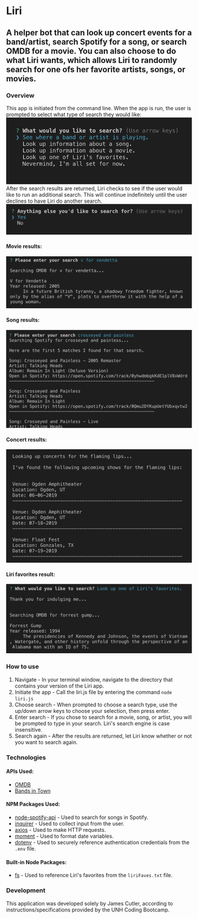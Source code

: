 # Liri

## A helper bot that can look up concert events for a band/artist, search Spotify for a song, or search OMDB for a movie. You can also choose to do what Liri wants, which allows Liri to randomly search for one ofs her favorite artists, songs, or movies.

### Overview

This app is initiated from the command line. When the app is run, the user is prompted to select what type of search they would like:
![Liri search choices](images/searchOptions.png)
After the search results are returned, Liri checks to see if the user would like to run an additional search. This will continue indefinitely until the user declines to have Liri do another search.
![Search again?](images/searchAgain.png)
#### Movie results: 
![Movie results](images/movieResults.png)
#### Song results:
![Song results](images/songResults.png)
#### Concert results:
![Concert results](images/concertResults.png)
#### Liri favorites result:
![Liri favorites result](images/liriFavorites.png)

### How to use

1. Navigate - In your terminal window, navigate to the directory that contains your version of the Liri app.
2. Initiate the app - Call the liri.js file by entering the command `node liri.js`
3. Choose search - When prompted to choose a search type, use the up/down arrow keys to choose your selection, then press enter.
4. Enter search - If you chose to search for a movie, song, or artist, you will be prompted to type in your search. Liri's search engine is case insensitive.
5. Search again - After the results are returned, let Liri know whether or not you want to search again. 

### Technologies
#### APIs Used:

- [OMDB](http://www.omdbapi.com/)
- [Bands in Town](http://www.artists.bandsintown.com/bandsintown-api)

#### NPM Packages Used:

- [node-spotify-api](https://www.npmjs.com/package/node-spotify-api) - Used to search for songs in Spotify.
- [inquirer](https://www.npmjs.com/package/inquirer) - Used to collect input from the user.
- [axios](https://www.npmjs.com/package/axios) - Used to make HTTP requests.
- [moment](https://www.npmjs.com/package/moment) - Used to format date variables.
- [dotenv](https://www.npmjs.com/package/dotenv) - Used to securely reference authentication credentials from the `.env` file.

#### Built-in Node Packages:

- [fs](https://nodejs.org/api/fs.html) - Used to reference Liri's favorites from the `liriFaves.txt` file.

### Development
This application was developed solely by James Cutler, according to instructions/specifications provided by the UNH Coding Bootcamp. 